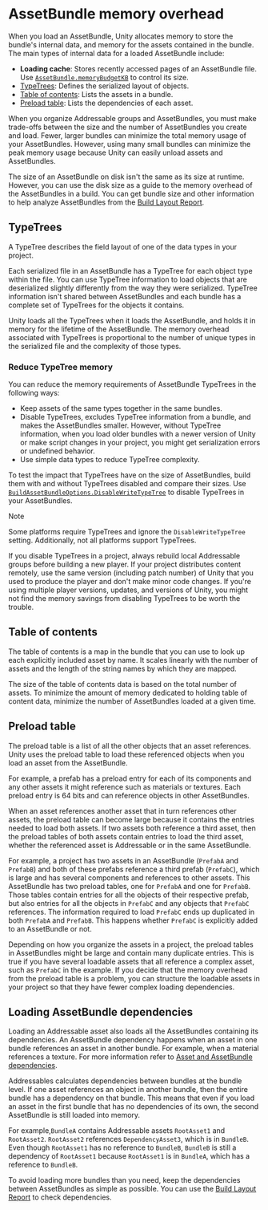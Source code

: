 # AssetBundle memory overhead

When you load an AssetBundle, Unity allocates memory to store the bundle's internal data, and memory for the assets contained in the bundle. The main types of internal data for a loaded AssetBundle include:

* **Loading cache**: Stores recently accessed pages of an AssetBundle file. Use [`AssetBundle.memoryBudgetKB`](xref:UnityEngine.AssetBundle.memoryBudgetKB) to control its size.
* [TypeTrees](#typetrees): Defines the serialized layout of objects.
* [Table of contents](#table-of-contents): Lists the assets in a bundle.
* [Preload table](#preload-table): Lists the dependencies of each asset.

When you organize Addressable groups and AssetBundles, you must make trade-offs between the size and the number of AssetBundles you create and load. Fewer, larger bundles can minimize the total memory usage of your AssetBundles. However, using many small bundles can minimize the peak memory usage because Unity can easily unload assets and AssetBundles.

The size of an AssetBundle on disk isn't the same as its size at runtime. However, you can use the disk size as a guide to the memory overhead of the AssetBundles in a build. You can get bundle size and other information to help analyze AssetBundles from the [Build Layout Report](xref:addressables-build-layout-report).

## TypeTrees

A TypeTree describes the field layout of one of the data types in your project.

Each serialized file in an AssetBundle has a TypeTree for each object type within the file. You can use TypeTree information to load objects that are deserialized slightly differently from the way they were serialized. TypeTree information isn't shared between AssetBundles and each bundle has a complete set of TypeTrees for the objects it contains.

Unity loads all the TypeTrees when it loads the AssetBundle, and holds it in memory for the lifetime of the AssetBundle. The memory overhead associated with TypeTrees is proportional to the number of unique types in the serialized file and the complexity of those types.

### Reduce TypeTree memory

You can reduce the memory requirements of AssetBundle TypeTrees in the following ways:

* Keep assets of the same types together in the same bundles.
* Disable TypeTrees, excludes TypeTree information from a bundle, and  makes the AssetBundles smaller. However, without TypeTree information, when you load older bundles with a newer version of Unity or make script changes in your project, you might get serialization errors or undefined behavior.
*  Use simple data types to reduce TypeTree complexity.

To test the impact that TypeTrees have on the size of AssetBundles, build them with and without TypeTrees disabled and compare their sizes. Use [`BuildAssetBundleOptions.DisableWriteTypeTree`](xref:UnityEditor.BuildAssetBundleOptions.DisableWriteTypeTree) to disable TypeTrees in your AssetBundles.

>[!NOTE]
>Some platforms require TypeTrees and ignore the `DisableWriteTypeTree` setting. Additionally, not all platforms support TypeTrees.

If you disable TypeTrees in a project, always rebuild local Addressable groups before building a new player. If your project distributes content remotely, use the same version (including patch number) of Unity that you used to produce the player and don't make minor code changes. If you're using multiple player versions, updates, and versions of Unity, you might not find the memory savings from disabling TypeTrees to be worth the trouble.

## Table of contents

The table of contents is a map in the bundle that you can use to look up each explicitly included asset by name. It scales linearly with the number of assets and the length of the string names by which they are mapped.

The size of the table of contents data is based on the total number of assets. To minimize the amount of memory dedicated to holding table of content data, minimize the number of AssetBundles loaded at a given time.

## Preload table

The preload table is a list of all the other objects that an asset references. Unity uses the preload table to load these referenced objects when you load an asset from the AssetBundle.

For example, a prefab has a preload entry for each of its components and any other assets it might reference such as materials or textures. Each preload entry is 64 bits and can reference objects in other AssetBundles.

When an asset references another asset that in turn references other assets, the preload table can become large because it contains the entries needed to load both assets. If two assets both reference a third asset, then the preload tables of both assets contain entries to load the third asset, whether the referenced asset is Addressable or in the same AssetBundle.

For example, a project has two assets in an AssetBundle (`PrefabA` and `PrefabB`) and both of these prefabs reference a third prefab (`PrefabC`), which is large and has several components and references to other assets. This AssetBundle has two preload tables, one for `PrefabA` and one for `PrefabB`. Those tables contain entries for all the objects of their respective prefab, but also entries for all the objects in `PrefabC` and any objects that `PrefabC` references. The information required to load `PrefabC` ends up duplicated in both `PrefabA` and `PrefabB`. This happens whether `PrefabC` is explicitly added to an AssetBundle or not.

Depending on how you organize the assets in a project, the preload tables in AssetBundles might be large and contain many duplicate entries. This is true if you have several loadable assets that all reference a complex asset, such as `PrefabC` in the example. If you decide that the memory overhead from the preload table is a problem, you can structure the loadable assets in your project so that they have fewer complex loading dependencies.

## Loading AssetBundle dependencies

Loading an Addressable asset also loads all the AssetBundles containing its dependencies. An AssetBundle dependency happens when an asset in one bundle references an asset in another bundle. For example, when a material references a texture. For more information refer to [Asset and AssetBundle dependencies](xref:addressables-asset-dependencies).

Addressables calculates dependencies between bundles at the bundle level. If one asset references an object in another bundle, then the entire bundle has a dependency on that bundle. This means that even if you load an asset in the first bundle that has no dependencies of its own, the second AssetBundle is still loaded into memory.

For example,`BundleA` contains Addressable assets `RootAsset1` and `RootAsset2`. `RootAsset2` references `DependencyAsset3`, which is in `BundleB`. Even though `RootAsset1` has no reference to `BundleB`, `BundleB` is still a dependency of `RootAsset1` because `RootAsset1` is in `BundleA`, which has a reference to `BundleB`.

To avoid loading more bundles than you need, keep the dependencies between AssetBundles as simple as possible. You can use the [Build Layout Report](xref:addressables-build-layout-report) to check dependencies.
